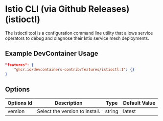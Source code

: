 
# Istio CLI (via Github Releases) (istioctl)

The istioctl tool is a configuration command line utility that allows service operators to debug and diagnose their Istio service mesh deployments.

## Example DevContainer Usage

```json
"features": {
    "ghcr.io/devcontainers-contrib/features/istioctl:1": {}
}
```

## Options

| Options Id | Description | Type | Default Value |
|-----|-----|-----|-----|
| version | Select the version to install. | string | latest |


